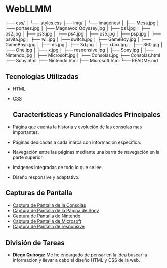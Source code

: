 # WebLLMM
├── css/
│   └── styles.css
├── img/
│   └── imagenes/
│       ├── Mesa.jpg
│       ├── portaes.jpg
│       ├── Magnavox_Odyssey.jpg
│       ├── ps1.jpg
│       ├── ps2.jpg
│       ├── ps3.jpg
│       ├── ps4.jpg
│       ├── ps5.jpg
│       ├── psp.jpg
│       ├── psvita.jpg
│       ├── wii.jpg
│       ├── switch.jpg
│       ├── GameBoy.jpg
│       ├── GameBoyc.jpg
│       ├── ds.jpg
│       ├── 3d.jpg
│       ├── xbox.jpg
│       ├── 360.jpg
│       ├── One.jpg
│       ├── x.jpg
│       ├── responsive.jpg
│       ├── Sony.jpg
│       ├── Nintendo.jpg
│       ├── Microsoft.jpg
│       └── Consolas.jpg
├── Consolas.html
├── Sony.html
├── Nintendo.html
├── Microsoft.html
└── README.md

## Tecnologías Utilizadas

- HTML
- CSS

  ## Características y Funcionalidades Principales

- Página que cuenta la historia y evolución de las consolas mas importantes.
- Páginas dedicadas a cada marca con información específica.
- Navegación entre las páginas mediante una barra de navegación en la parte superior.
- Imágenes integradas de todo lo que se lee.
- Diseño responsive y adaptativo.

## Capturas de Pantalla

- [Captura de Pantalla de la Consolas](img/imagenes/Consolas.jpg)
- [Captura de Pantalla de la Página de Sony](img/imagenes/Sony.jpg)
- [Captura de Pantalla de Nintendo](img/imagenes/Nintendo.jpg)
- [Captura de Pantalla de  Microsoft](img/imagenes/Microsoft.jpg)
- [Captura de Pantalla de responsive](img/imagenes/responsive.jpg)
## División de Tareas

- **Diego Quiroga:**
  Me he encargado de pensar en la idea buscar la informacion y llevar a cabo el diseño HTML y CSS de la web.


